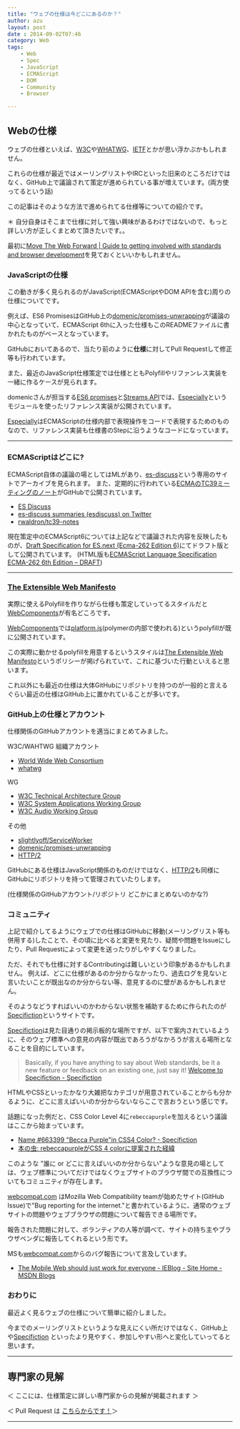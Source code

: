```yaml
---
title: "ウェブの仕様は今どこにあるのか？"
author: azu
layout: post
date : 2014-09-02T07:46
category: Web 
tags:
    - Web
    - Spec
    - JavaScript
    - ECMAScript
    - DOM
    - Community
    - Browser

---
```


## Webの仕様

ウェブの仕様といえば、[W3C](http://www.w3.org/Status "W3C Open Source Software")や[WHATWG](http://www.whatwg.org/specs/ "WHATWG")、[IETF](https://www.ietf.org/ "IETF")とかが思い浮かぶかもしれません。

これらの仕様が最近ではメーリングリストやIRCといった旧来のところだけではなく、GitHub上で議論されて策定が進められている事が増えています。(両方使ってるという話)

この記事はそのような方法で進められてる仕様等についての紹介です。

＊ 自分自身はそこまで仕様に対して強い興味があるわけではないので、もっと詳しい方が正しくまとめて頂きたいです。。

最初に[Move The Web Forward | Guide to getting involved with standards and browser development](http://movethewebforward.org/ "Move The Web Forward | Guide to getting involved with standards and browser development")を見ておくといいかもしれません。

### JavaScriptの仕様

この動きが多く見られるのがJavaScript(ECMAScriptやDOM APIを含む)周りの仕様についてです。

例えば、ES6 PromisesはGitHub上の[domenic/promises-unwrapping](https://github.com/domenic/promises-unwrapping "domenic/promises-unwrapping")が議論の中心となっていて、ECMAScript 6thに入った仕様もこのREADMEファイルに書かれたものがベースとなっています。

GitHubにおいてあるので、当たり前のように**仕様**に対してPull Requestして修正等も行われています。

また、最近のJavaScript仕様策定では仕様とともPolyfillやリファンレス実装を一緒に作るケースが見られます。

domenicさんが担当する[ES6 promises](https://github.com/domenic/promises-unwrapping "ES6 promises")と[Streams API](https://github.com/whatwg/streams "Streams API")では、[Especially](https://github.com/domenic/especially "Especially")というモジュールを使ったリファレンス実装が公開されています。

[Especially](https://github.com/domenic/especially "Especially")はECMAScriptの仕様内部で表現操作をコードで表現するためのものなので、リファレンス実装も仕様書のStepに沿うようなコードになっています。

----
### ECMAScriptはどこに?

ECMAScript自体の議論の場としてはMLがあり、[es-discuss](http://esdiscuss.org/ "es-discuss")という専用のサイトでアーカイブを見られます。
また、定期的に行われている[ECMAのTC39ミーティングのノート](https://github.com/rwaldron/tc39-notes "rwaldron/tc39-notes")がGitHubで公開されています。

- [ES Discuss](http://esdiscuss.org/ "ES Discuss")
- [es-discuss summaries (esdiscuss) on Twitter](https://twitter.com/esdiscuss "es-discuss summaries (esdiscuss) on Twitter")
- [rwaldron/tc39-notes](https://github.com/rwaldron/tc39-notes "rwaldron/tc39-notes")

現在策定中のECMAScript6については上記などで議論された内容を反映したものが、[Draft Specification for ES.next (Ecma-262 Edition 6)](http://wiki.ecmascript.org/doku.php?id=harmony:specification_drafts "Draft Specification for ES.next (Ecma-262 Edition 6)")にてドラフト版として公開されています。
(HTML版も[ECMAScript Language Specification ECMA-262 6th Edition – DRAFT](http://people.mozilla.org/~jorendorff/es6-draft.html "ECMAScript Language Specification ECMA-262 6th Edition – DRAFT"))

----

### [The Extensible Web Manifesto](http://extensiblewebmanifesto.org/ "The Extensible Web Manifesto")

実際に使えるPolyfillを作りながら仕様も策定していってるスタイルだと[WebComponents](http://webcomponents.org/ "WebComponents")が有名どころです。

[WebComponents](http://webcomponents.org/ "WebComponents")では[platform.js](http://www.polymer-project.org/docs/start/platform.html "platform.js")(polymerの内部で使われる)というpolyfillが既に公開されています。

この実際に動かせるpolyfillを用意するというスタイルは[The Extensible Web Manifesto](http://extensiblewebmanifesto.org/ "The Extensible Web Manifesto")というポリシーが掲げられていて、これに基づいた行動といえると思います。

これ以外にも最近の仕様は大体GitHubにリポジトリを持つのが一般的と言えるぐらい最近の仕様はGitHub上に置かれていることが多いです。

### GitHub上の仕様とアカウント

仕様関係のGitHubアカウントを適当にまとめてみました。

W3C/WAHTWG 組織アカウント

- [World Wide Web Consortium](https://github.com/w3c "World Wide Web Consortium")
- [whatwg](https://github.com/whatwg "whatwg")

WG

- [W3C Technical Architecture Group](https://github.com/w3ctag/ "W3C Technical Architecture Group")
- [W3C System Applications Working Group](https://github.com/sysapps "W3C System Applications Working Group")
- [W3C Audio Working Group](https://github.com/WebAudio "W3C Audio Working Group")

その他

- [slightlyoff/ServiceWorker](https://github.com/slightlyoff/ServiceWorker "slightlyoff/ServiceWorker")
- [domenic/promises-unwrapping](https://github.com/domenic/promises-unwrapping "domenic/promises-unwrapping")
- [HTTP/2](https://github.com/http2 "HTTP/2")

GitHubにある仕様はJavaScript関係のものだけではなく、[HTTP/2](https://github.com/http2 "HTTP/2")も同様にGitHubにリポジトリを持って管理されていたりします。

(仕様関係のGitHubアカウント/リポジトリ どこかにまとめないのかな?)

### コミュニティ

上記で紹介してるようにウェブでの仕様はGitHubに移動(メーリングリスト等も併用する)したことで、その頃に比べると変更を見たり、疑問や問題をIssueにしたり、Pull Requestによって変更を送ったりがしやすくなりました。

ただ、それでも仕様に対するContributingは難しいという印象があるかもしれません。
例えば、どこに仕様があるのか分からなかったり、過去ログを見ないと言いたいことが既出なのか分からない等、意見するのに壁があるかもしれません。

そのようなどうすればいいのかわからない状態を補助するために作られたのが[Specifiction](http://discourse.specifiction.org/ "Specifiction")というサイトです。

[Specifiction](http://discourse.specifiction.org/ "Specifiction")は見た目通りの掲示板的な場所ですが、以下で案内されているように、そのウェブ標準への意見の内容が既出であろうがなかろうが言える場所となることを目的にしています。

> Basically, if you have anything to say about Web standards, be it a new feature or feedback on an existing one, just say it!
[Welcome to Specifiction - Specifiction](http://discourse.specifiction.org/t/welcome-to-specifiction/6 "Welcome to Specifiction - Specifiction")

HTMLやCSSといったかなり大雑把なカテゴリが用意されていることからも分かるように、どこに言えばいいのか分からないならここで言おうという感じです。

話題になった例だと、CSS Color Level 4に`rebeccapurple`を加えるという議論はここから始まっています。

- [Name #663399 "Becca Purple"in CSS4 Color? - Specifiction](http://discourse.specifiction.org/t/name-663399-becca-purple-in-css4-color/225 "Name #663399 &#34;Becca Purple&#34; in CSS4 Color? - Specifiction")
- [本の虫: rebeccapurpleがCSS 4 colorに提案された経緯](http://cpplover.blogspot.jp/2014/06/rebeccapurplecss-4-color.html "本の虫: rebeccapurpleがCSS 4 colorに提案された経緯")

このような "誰に or どこに言えばいいのか分からない"ような意見の場としては、ウェブ標準についてだけではなくウェブサイトのブラウザ間での互換性についてもコミュニティが存在します。

[webcompat.com](http://webcompat.com/ "webcompat.com") はMozilla Web Compatibility teamが始めたサイト(GitHub Issue)で"Bug reporting for the internet."と書かれているように、通常のウェブサイトの問題やウェブブラウザの問題について報告できる場所です。

報告された問題に対して、ボランティアの人等が調べて、サイトの持ち主やブラウザベンダに報告してくれるという形です。

MSも[webcompat.com](http://webcompat.com/ "webcompat.com")からのバグ報告について言及しています。

- [The Mobile Web should just work for everyone - IEBlog - Site Home - MSDN Blogs](http://blogs.msdn.com/b/ie/archive/2014/07/31/the-mobile-web-should-just-work-for-everyone.aspx "The Mobile Web should just work for everyone - IEBlog - Site Home - MSDN Blogs")

### おわりに

最近よく見るウェブの仕様について簡単に紹介しました。

今までのメーリングリストというような見えにくい所だけではなく、GitHub上や[Specifiction](http://discourse.specifiction.org/ "Specifiction")
といったより見やすく、参加しやすい形へと変化していってると思います。

----


## 専門家の見解

＜ ここには、仕様策定に詳しい専門家からの見解が掲載されます ＞

＜ Pull Request は   [こちらからです！](https://github.com/efcl/efcl.github.io/edit/master/_posts/2014/2014-09-02-webspec-here.md "efcl/efcl.github.io")＞


----



